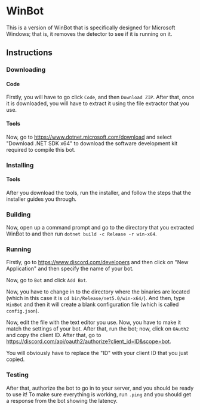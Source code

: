 # WinBot

This is a version of WinBot that is specifically designed for Microsoft Windows; that is, it removes the detector to see if it is running on it.

## Instructions

### Downloading

#### Code

Firstly, you will have to go click ``Code``, and then ``Download ZIP``. After that, once it is downloaded, you will have to extract it using the file extractor that you use. 

#### Tools

Now, go to https://www.dotnet.microsoft.com/download and select "Download .NET SDK x64" to download the software development kit required to compile this bot.

### Installing

#### Tools

After you download the tools, run the installer, and follow the steps that the installer guides you through.

### Building

Now, open up a command prompt and go to the directory that you extracted WinBot to and then run ``dotnet build -c Release -r win-x64``.

### Running

Firstly, go to https://www.discord.com/developers and then click on "New Application" and then specify the name of your bot. 

Now, go to `Bot` and click `Add Bot`. 

Now, you have to change in to the directory where the binaries are located (which in this case it is ``cd bin/Release/net5.0/win-x64/``). And then, type `WinBot` and then it will create a blank configuration file (which is called `config.json`). 

Now, edit the file with the text editor you use. Now, you have to make it match the settings of your bot. After that, run the bot; now, click on ``OAuth2`` and copy the client ID. After that, go to https://discord.com/api/oauth2/authorize?client_id=ID&scope=bot. 

You will obviously have to replace the "ID" with your client ID that you just copied. 

### Testing

After that, authorize the bot to go in to your server, and you should be ready to use it! To make sure everything is working, run `.ping` and you should get a response from the bot showing the latency.
